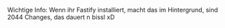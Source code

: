 Wichtige Info:
Wenn ihr Fastify installiert, macht das im Hintergrund, sind 2044 Changes, das dauert n bissl xD <br>

